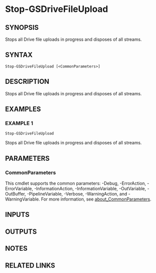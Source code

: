 # Stop-GSDriveFileUpload

## SYNOPSIS
Stops all Drive file uploads in progress and disposes of all streams.

## SYNTAX

```
Stop-GSDriveFileUpload [<CommonParameters>]
```

## DESCRIPTION
Stops all Drive file uploads in progress and disposes of all streams.

## EXAMPLES

### EXAMPLE 1
```
Stop-GSDriveFileUpload
```

Stops all Drive file uploads in progress and disposes of all streams.

## PARAMETERS

### CommonParameters
This cmdlet supports the common parameters: -Debug, -ErrorAction, -ErrorVariable, -InformationAction, -InformationVariable, -OutVariable, -OutBuffer, -PipelineVariable, -Verbose, -WarningAction, and -WarningVariable. For more information, see [about_CommonParameters](http://go.microsoft.com/fwlink/?LinkID=113216).

## INPUTS

## OUTPUTS

## NOTES

## RELATED LINKS
